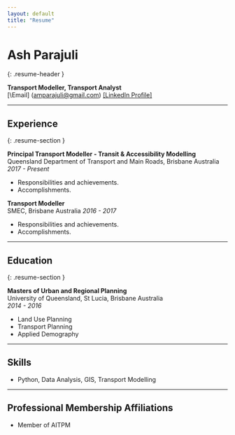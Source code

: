 ```yaml
---
layout: default
title: "Resume"
---
```


# Ash Parajuli
{: .resume-header }

**Transport Modeller, Transport Analyst**  
[\Email\] (amparajuli@gmail.com)
[\[LinkedIn Profile\]  ](https://www.linkedin.com/in/amparajuli/)


---

## Experience
{: .resume-section }

**Principal Transport Modeller - Transit & Accessibility Modelling**  
Queensland Department of Transport and Main Roads, Brisbane Australia 
_2017 - Present_

- Responsibilities and achievements.
- Accomplishments.


**Transport Modeller**  
SMEC, Brisbane Australia
_2016 - 2017_

- Responsibilities and achievements.
- Accomplishments.


---

## Education
{: .resume-section }

**Masters of Urban and Regional Planning**  
University of Queensland, St Lucia, Brisbane Australia  
_2014 - 2016_

- Land Use Planning
- Transport Planning
- Applied Demography


---

## Skills

- Python, Data Analysis, GIS, Transport Modelling


---

## Professional Membership Affiliations

- Member of AITPM
